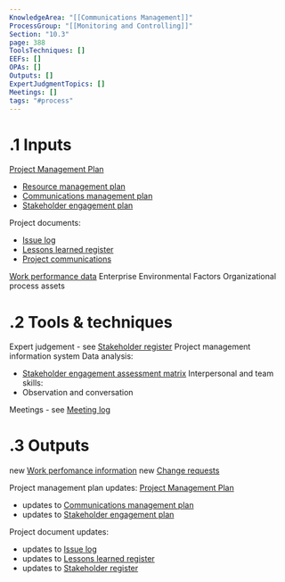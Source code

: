 ```yaml
---
KnowledgeArea: "[[Communications Management]]"
ProcessGroup: "[[Monitoring and Controlling]]"
Section: "10.3"
page: 388
ToolsTechniques: []
EEFs: []
OPAs: []
Outputs: []
ExpertJudgmentTopics: []
Meetings: []
tags: "#process"
---
```

# .1 Inputs

[Project Management Plan](Project%20Management%20Plan.md)
* [Resource management plan](Resource%20management%20plan.md)
* [Communications management plan](Communications%20management%20plan.md)
* [Stakeholder engagement plan](Stakeholder%20engagement%20plan.md)

Project documents:
* [Issue log](Issue%20log.md)
* [Lessons learned register](Lessons%20learned%20register.md)
* [Project communications](Project%20communications.md)

[Work performance data](Work%20performance%20data.md)
Enterprise Environmental Factors
Organizational process assets

# .2 Tools & techniques
Expert judgement - see [Stakeholder register](Stakeholder%20register.md)
Project management information system
Data analysis:
* [Stakeholder engagement assessment matrix](Stakeholder%20engagement%20assessment%20matrix.md)
Interpersonal and team skills:
* Observation and conversation

Meetings - see [Meeting log](Meeting%20log.md)

# .3 Outputs
new [Work perfomance information](Work%20perfomance%20information.md)
new [Change requests](Change%20requests.md)

Project management plan updates: [Project Management Plan](Project%20Management%20Plan.md)
* updates to [Communications management plan](Communications%20management%20plan.md)
* updates to [Stakeholder engagement plan](Stakeholder%20engagement%20plan.md)

Project document updates:
* updates to [Issue log](Issue%20log.md)
* updates to [Lessons learned register](Lessons%20learned%20register.md)
* updates to [Stakeholder register](Stakeholder%20register.md)


